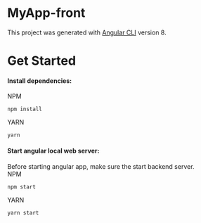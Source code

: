 # MyApp-front

This project was generated with [Angular CLI](https://github.com/angular/angular-cli) version 8.

# Get Started 

#### Install dependencies:
NPM  
````
npm install  
````

YARN  
````  
yarn 
````

#### Start angular local web server: 
Before starting angular app, make sure the start backend server.      
NPM  
````
npm start  
````

YARN  
````  
yarn start 
